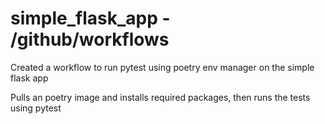 # simple_flask_app - /github/workflows

Created a workflow to run pytest using poetry env manager on the simple flask app

Pulls an poetry image and installs required packages, then runs the tests using pytest
